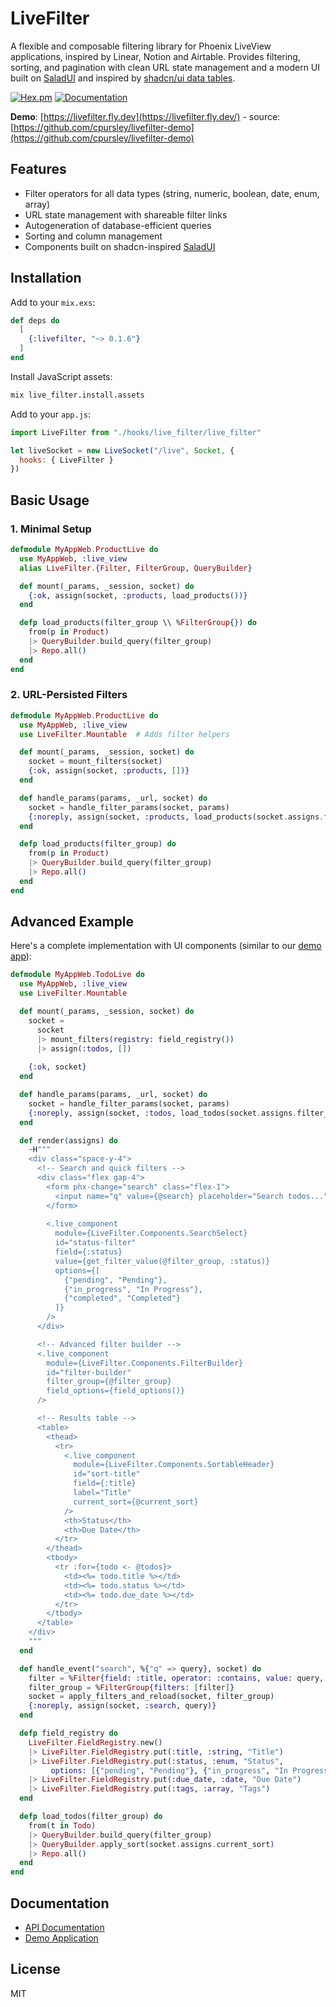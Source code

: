 # LiveFilter

A flexible and composable filtering library for Phoenix LiveView applications, inspired by Linear, Notion and Airtable. Provides filtering, sorting, and pagination with clean URL state management and a modern UI built on [SaladUI](https://salad-storybook.fly.dev/) and inspired by [shadcn/ui data tables](https://tablecn.com/).

[![Hex.pm](https://img.shields.io/hexpm/v/livefilter.svg)](https://hex.pm/packages/livefilter)
[![Documentation](https://img.shields.io/badge/documentation-hexdocs-blue.svg)](https://hexdocs.pm/livefilter)

**Demo**: [https://livefilter.fly.dev](https://livefilter.fly.dev/) - source: [https://github.com/cpursley/livefilter-demo](https://github.com/cpursley/livefilter-demo)

## Features

- Filter operators for all data types (string, numeric, boolean, date, enum, array)
- URL state management with shareable filter links
- Autogeneration of database-efficient queries
- Sorting and column management
- Components built on shadcn-inspired [SaladUI](https://salad-storybook.fly.dev/)

## Installation

Add to your `mix.exs`:

```elixir
def deps do
  [
    {:livefilter, "~> 0.1.6"}
  ]
end
```

Install JavaScript assets:

```bash
mix live_filter.install.assets
```

Add to your `app.js`:

```javascript
import LiveFilter from "./hooks/live_filter/live_filter"

let liveSocket = new LiveSocket("/live", Socket, {
  hooks: { LiveFilter }
})
```

## Basic Usage

### 1. Minimal Setup

```elixir
defmodule MyAppWeb.ProductLive do
  use MyAppWeb, :live_view
  alias LiveFilter.{Filter, FilterGroup, QueryBuilder}

  def mount(_params, _session, socket) do
    {:ok, assign(socket, :products, load_products())}
  end

  defp load_products(filter_group \\ %FilterGroup{}) do
    from(p in Product)
    |> QueryBuilder.build_query(filter_group)
    |> Repo.all()
  end
end
```

### 2. URL-Persisted Filters

```elixir
defmodule MyAppWeb.ProductLive do
  use MyAppWeb, :live_view
  use LiveFilter.Mountable  # Adds filter helpers

  def mount(_params, _session, socket) do
    socket = mount_filters(socket)
    {:ok, assign(socket, :products, [])}
  end

  def handle_params(params, _url, socket) do
    socket = handle_filter_params(socket, params)
    {:noreply, assign(socket, :products, load_products(socket.assigns.filter_group))}
  end

  defp load_products(filter_group) do
    from(p in Product)
    |> QueryBuilder.build_query(filter_group)
    |> Repo.all()
  end
end
```

## Advanced Example

Here's a complete implementation with UI components (similar to our [demo app](https://livefilter.fly.dev/)):

```elixir
defmodule MyAppWeb.TodoLive do
  use MyAppWeb, :live_view
  use LiveFilter.Mountable

  def mount(_params, _session, socket) do
    socket = 
      socket
      |> mount_filters(registry: field_registry())
      |> assign(:todos, [])
    
    {:ok, socket}
  end

  def handle_params(params, _url, socket) do
    socket = handle_filter_params(socket, params)
    {:noreply, assign(socket, :todos, load_todos(socket.assigns.filter_group))}
  end

  def render(assigns) do
    ~H"""
    <div class="space-y-4">
      <!-- Search and quick filters -->
      <div class="flex gap-4">
        <form phx-change="search" class="flex-1">
          <input name="q" value={@search} placeholder="Search todos..." />
        </form>
        
        <.live_component 
          module={LiveFilter.Components.SearchSelect}
          id="status-filter"
          field={:status}
          value={get_filter_value(@filter_group, :status)}
          options={[
            {"pending", "Pending"},
            {"in_progress", "In Progress"}, 
            {"completed", "Completed"}
          ]}
        />
      </div>

      <!-- Advanced filter builder -->
      <.live_component
        module={LiveFilter.Components.FilterBuilder}
        id="filter-builder"
        filter_group={@filter_group}
        field_options={field_options()}
      />

      <!-- Results table -->
      <table>
        <thead>
          <tr>
            <.live_component 
              module={LiveFilter.Components.SortableHeader}
              id="sort-title"
              field={:title}
              label="Title"
              current_sort={@current_sort}
            />
            <th>Status</th>
            <th>Due Date</th>
          </tr>
        </thead>
        <tbody>
          <tr :for={todo <- @todos}>
            <td><%= todo.title %></td>
            <td><%= todo.status %></td>
            <td><%= todo.due_date %></td>
          </tr>
        </tbody>
      </table>
    </div>
    """
  end

  def handle_event("search", %{"q" => query}, socket) do
    filter = %Filter{field: :title, operator: :contains, value: query, type: :string}
    filter_group = %FilterGroup{filters: [filter]}
    socket = apply_filters_and_reload(socket, filter_group)
    {:noreply, assign(socket, :search, query)}
  end

  defp field_registry do
    LiveFilter.FieldRegistry.new()
    |> LiveFilter.FieldRegistry.put(:title, :string, "Title")
    |> LiveFilter.FieldRegistry.put(:status, :enum, "Status", 
         options: [{"pending", "Pending"}, {"in_progress", "In Progress"}, {"completed", "Completed"}])
    |> LiveFilter.FieldRegistry.put(:due_date, :date, "Due Date")
    |> LiveFilter.FieldRegistry.put(:tags, :array, "Tags")
  end

  defp load_todos(filter_group) do
    from(t in Todo)
    |> QueryBuilder.build_query(filter_group)
    |> QueryBuilder.apply_sort(socket.assigns.current_sort)
    |> Repo.all()
  end
end
```

## Documentation

- [API Documentation](https://hexdocs.pm/livefilter)
- [Demo Application](https://github.com/cpursley/livefilter-demo)

## License

MIT
